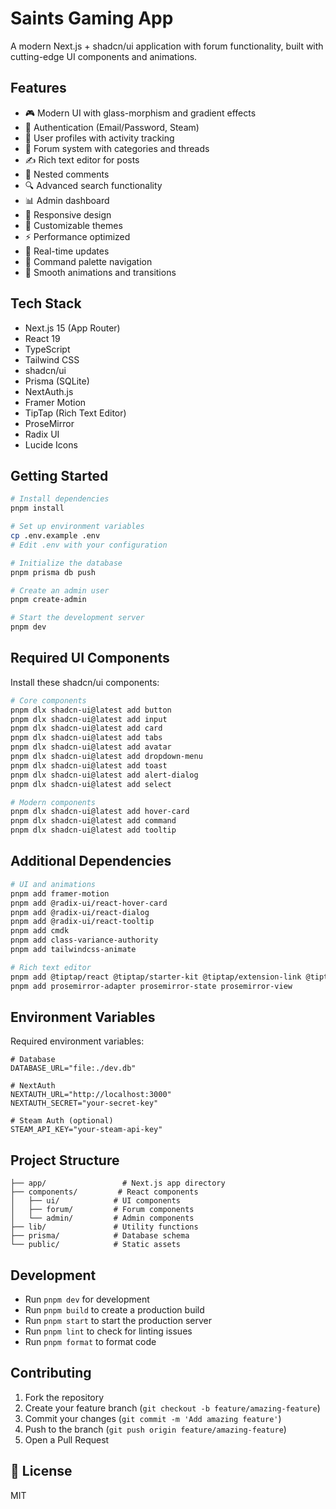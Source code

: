 # Saints Gaming App

A modern Next.js + shadcn/ui application with forum functionality, built with cutting-edge UI components and animations.

## Features

- 🎮 Modern UI with glass-morphism and gradient effects
- 🔐 Authentication (Email/Password, Steam)
- 👤 User profiles with activity tracking
- 💬 Forum system with categories and threads
- ✍️ Rich text editor for posts
- 💭 Nested comments
- 🔍 Advanced search functionality
- 📊 Admin dashboard
- 📱 Responsive design
- 🎨 Customizable themes
- ⚡ Performance optimized
- 🔄 Real-time updates
- 🎯 Command palette navigation
- 💫 Smooth animations and transitions

## Tech Stack

- Next.js 15 (App Router)
- React 19
- TypeScript
- Tailwind CSS
- shadcn/ui
- Prisma (SQLite)
- NextAuth.js
- Framer Motion
- TipTap (Rich Text Editor)
- ProseMirror
- Radix UI
- Lucide Icons

## Getting Started

```bash
# Install dependencies
pnpm install

# Set up environment variables
cp .env.example .env
# Edit .env with your configuration

# Initialize the database
pnpm prisma db push

# Create an admin user
pnpm create-admin

# Start the development server
pnpm dev
```

## Required UI Components

Install these shadcn/ui components:

```bash
# Core components
pnpm dlx shadcn-ui@latest add button
pnpm dlx shadcn-ui@latest add input
pnpm dlx shadcn-ui@latest add card
pnpm dlx shadcn-ui@latest add tabs
pnpm dlx shadcn-ui@latest add avatar
pnpm dlx shadcn-ui@latest add dropdown-menu
pnpm dlx shadcn-ui@latest add toast
pnpm dlx shadcn-ui@latest add alert-dialog
pnpm dlx shadcn-ui@latest add select

# Modern components
pnpm dlx shadcn-ui@latest add hover-card
pnpm dlx shadcn-ui@latest add command
pnpm dlx shadcn-ui@latest add tooltip
```

## Additional Dependencies

```bash
# UI and animations
pnpm add framer-motion
pnpm add @radix-ui/react-hover-card
pnpm add @radix-ui/react-dialog
pnpm add @radix-ui/react-tooltip
pnpm add cmdk
pnpm add class-variance-authority
pnpm add tailwindcss-animate

# Rich text editor
pnpm add @tiptap/react @tiptap/starter-kit @tiptap/extension-link @tiptap/extension-image
pnpm add prosemirror-adapter prosemirror-state prosemirror-view
```

## Environment Variables

Required environment variables:

```env
# Database
DATABASE_URL="file:./dev.db"

# NextAuth
NEXTAUTH_URL="http://localhost:3000"
NEXTAUTH_SECRET="your-secret-key"

# Steam Auth (optional)
STEAM_API_KEY="your-steam-api-key"
```

## Project Structure

```
├── app/                 # Next.js app directory
├── components/         # React components
│   ├── ui/            # UI components
│   ├── forum/         # Forum components
│   └── admin/         # Admin components
├── lib/               # Utility functions
├── prisma/            # Database schema
└── public/            # Static assets
```

## Development

- Run `pnpm dev` for development
- Run `pnpm build` to create a production build
- Run `pnpm start` to start the production server
- Run `pnpm lint` to check for linting issues
- Run `pnpm format` to format code

## Contributing

1. Fork the repository
2. Create your feature branch (`git checkout -b feature/amazing-feature`)
3. Commit your changes (`git commit -m 'Add amazing feature'`)
4. Push to the branch (`git push origin feature/amazing-feature`)
5. Open a Pull Request

## 📝 License
MIT